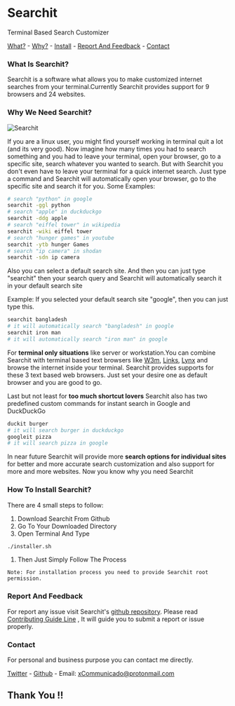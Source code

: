 # Searchit  
Terminal Based Search Customizer

[What?](#what-is-Searchit) - [Why?](#why-we-need-Searchit) -
[Install](#how-to-install-Searchit) - [Report And Feedback](#report-and-feedback) - [Contact](#contact)
### What Is Searchit?
Searchit is a software what allows you to make customized internet searches from your terminal.Currently Searchit provides support for 9 browsers and 24 websites.

### Why We Need Searchit?
![Searchit](https://i.ibb.co/CwYVshJ/gifout.gif"Searchit")

If you are a linux user, you might find yourself working in terminal quit a lot (and its very good). Now imagine how many times you had to search something and you had to leave your terminal, open your browser, go to a specific site, search whatever you wanted to search. But with Searchit you don't even have to leave your terminal for a quick internet search. Just type a command and Searchit will automatically open your browser, go to the specific site and search it for you.
Some Examples:

```bash
# search "python" in google
searchit -ggl python
# search "apple" in duckduckgo
searchit -ddg apple
# search "eiffel tower" in wikipedia
searchit -wiki eiffel tower
# search "hunger games" in youtube
searchit -ytb hunger Games
# search "ip camera" in shodan
searchit -sdn ip camera
```
Also you can select a default search site. And then you can just type "searchit" then your search query and Searchit will automatically search it in your default search site

Example: If you selected your default search site "google", then you can just type this.

```Bash
searchit bangladesh
# it will automatically search "bangladesh" in google
searchit iron man
# it will automatically search "iron man" in google
```
For **terminal only situations** like server or workstation.You can combine Searchit with terminal based text browsers like [W3m](http://w3m.sourceforge.net/), [Links](http://www.jikos.cz/~mikulas/links//), [Lynx](https://lynx.browser.org/) and browse the internet inside your terminal. Searchit provides supports for these 3 text based web browsers. Just set your desire one as default browser and you are good to go.

Last but not least for **too much shortcut lovers** Searchit also has two predefined custom commands for instant search in Google and DuckDuckGo

```Bash
duckit burger
# it will search burger in duckduckgo
googleit pizza
# it will search pizza in google
```

In near future Searchit will provide more **search options for individual sites** for better and more accurate search customization and also support for more and more websites.
Now you know why you need Searchit

### How To Install Searchit?

There are 4 small steps to follow:
1. Download Searchit From Github
1. Go To Your Downloaded Directory
1. Open Terminal And Type
```Bash
./installer.sh
```
1. Then Just Simply Follow The Process

`Note: For installation process you need to provide Searchit root permission.
`

### Report And Feedback

For report any issue visit Searchit's [github repository](https://github.com/xCommunicado/Searchit). Please read [Contributing Guide Line](https://github.com/xCommunicado/Searchit/blob/maintain/CONTRIBUTING.md) , It will guide you to submit a report or issue properly.


### Contact

For personal and business purpose you can contact me directly.

[Twitter](https://twitter.com/xCommunicado) - [Github](https://github.com/xCommunicado) - Email: xCommunicado@protonmail.com

## Thank You !!
